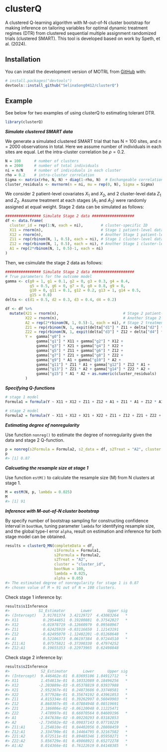 
<!-- README.md is generated from README.Rmd. Please edit that file -->

# clusterQ

<!-- badges: start -->
<!-- badges: end -->

A clustered Q-learning algorithm with M-out-of-N cluster bootstrap for
making inference on tailoring variables for optimal dynamic treatment
regimes (DTR) from clustered sequential multiple assignment randomized
trials (clustered SMART). This tool is developed based on work by Speth,
et al. (2024).

## Installation

You can install the development version of MOTRL from
[GitHub](https://github.com/) with:

``` r
# install.packages("devtools")
devtools::install_github("SelinaSong0412/clusterQ")
```

## Example

See below for two examples of using clusterQ to estimating tolerant DTR.

``` r
library(clusterQ)
```

***Simulate clustered SMART data***

We generate a simulated clustered SMART trial that has N = 100 sites,
and n = 2000 observations in total. Here we assume number of individuals
in each sites are equal. Let the intra-cluster correlation be
$\rho = 0.2$.

``` r
N = 100      # number of clusters
n = 2000     # number of total individuals 
ni = n/N     # number of individuals in each cluster
rho = 0.2    # intra-cluster correlation
Sigma <- matrix(rho, N, N) + diag(1-rho, N)  # Exchangeable correlation matrix
cluster_residuals <- mvrnorm(n = ni, mu = rep(0, N), Sigma = Sigma)
```

We consider 2 patient-level covariates $X_1$ and $X_2$, and 2
cluster-level data $Z_1$ and $Z_2$. Assume treatment at each stages
($A_1$ and $A_2$) were randomly assigned at equal weight. Stage 2 data
can be simulated as follows:

``` r
################ Simulate Stage 2 data ###################
df <- data.frame( 
  cluster_id = rep(1:N, each = ni),        # cluster-specific ID
  X11 = rnorm(n),                          # Stage 1 patient-level data
  X12 = rnorm(n),                          # Another Stage 1 patient-level variable
  Z11 = rep(rbinom(N, 1, 0.5), each = ni), # Stage 1 cluster-level data
  Z12 = rep(rbinom(N, 1, 0.5), each = ni), # Another Stage 1 cluster-level variable
  A1 = rep(2*rbinom(N, 1, 0.5)-1, each = ni)
)
```

Then, we csimulate the stage 2 data as follows:

``` r
################ Simulate Stage 2 data ###################
# True parameters for the outcome model
gamma <- c(g0 = 1, g1 = 0.1, g2 = 0, g3 = 0.3, g4 = 0.4,
           g5 = 0.5, g6 = 0, g7 = 0, g8 = 0.8, g9 = 0,
           g10 = 0, g11 = 0.1, g12 = 0.2, g13 = 1, g14 = 0.5,
           g15 = 0.8)
delta <- c(d1 = 0.5, d2 = 0.3, d3 = 0.4, d4 = 0.2)

df <- df %>% 
  mutate(X21 = rnorm(n),                             # Stage 2 patient-level data
         X22 = rnorm(n),                             # Another Stage 2 patient-level variable
         A2 = rep(2*rbinom(N, 1, 0.5)-1, each = ni), # Stage 2 treatment
         Z21 = rep(rbinom(N, 1, expit(delta["d1"] * Z11 + delta["d2"] * A1)), each = ni),
         Z22 = rep(rbinom(N, 1, expit(delta["d3"] * Z12 + delta["d4"] * A1)), each = ni),
         Y =  gamma["g0"] +
              gamma["g1"] * X11 + gamma["g2"] * X12 +
              gamma["g3"] * X21 + gamma["g4"] * X22 +
              gamma["g5"] * Z11 + gamma["g6"] * Z12 +
              gamma["g7"] * Z21 + gamma["g8"] * Z22 +
              gamma["g9"] * A1 + gamma["g10"] * A2 +
              gamma["g11"] * Z11 * A1 + gamma["g12"] * Z12 * A1 +
              gamma["g13"] * Z21 * A2 + gamma["g14"] * Z22 * A2 +
              gamma["g15"] * A1 * A2 + as.numeric(cluster_residuals)
         )
```

***Specifying Q-functions***

``` r
# stage 1 model
Formula1 = formula(Y ~ X11 + X12 + Z11 + Z12 + A1 + Z11 * A1 + Z12 * A1)

# stage 2 model
Formula2 = formula(Y ~ X11 + X12 + X21 + X22 + Z11 + Z12 + Z21 + Z22 + A1 + A2 + Z11 * A1 + Z12 * A1 + Z21 * A2 + Z22 * A2 + A1 * A2)
```

***Estimating degree of nonregularity***

Use function `nonreg()` to estimate the degree of nonregularity given
the data and stage 2 Q-function.

``` r
p = nonreg(s2Formula = Formula2, s2_data = df, s2Treat = "A2", cluster = "cluster_id", nu = 0.05)
p
#> [1] 0.87
```

***Calcuating the resample size at stage 1***

Use function `estM()` to calculate the resample size (M) from N clusters
at stage 1.

``` r
M = estM(N, p, lambda = 0.025)
M
#> [1] 91
```

***Inference with $M$-out-of-$N$ cluster bootstrap***

By specify number of bootstrap sampling for constructing confidence
interval in `bootNum`, tuning parameter `lambda` for identifying
resample size, and the global type-I error `alpha`, result on estimation
and inference for both stage model can be obtained.

``` r
results = clusterQ_MN(completeData = df,
                      s1Formula = Formula1,
                      s2Formula = Formula2,
                      s2Treat = "A2",
                      cluster = "cluster_id", 
                      bootNum = 100,
                      lambda = 0.025,
                      alpha = 0.05)
#> The estimated degree of nonregularity for stage 1 is 0.87 
#> chosen value of M = 91 out of N = 100 clusters.
```

Check stage 1 inference by:

``` r
results$s1Inference
#>             S1_Estimator       Lower       Upper sig
#> (Intercept)   3.91701374  3.42129727  4.43083264   *
#> X11           0.29544851  0.19280881  0.37542827   *
#> X12          -0.01978719 -0.12660979  0.09560967    
#> Z11           0.62425919 -0.03116650  1.12143191    
#> Z12          -0.62495070 -1.12402201 -0.01268648   *
#> A1            0.52106373  0.06197384  0.97244510   *
#> Z11:A1        0.07575821 -0.37390330  0.47974252    
#> Z12:A1        0.19655353 -0.22973965  0.62498848
```

Check stage 2 inference by:

``` r
results$s2Inference
#>              S2_Estimator       Lower      Upper sig
#> (Intercept)  9.446462e-01  0.83695106 1.04912712   *
#> X11          1.454813e-01  0.10332089 0.18496256   *
#> X12         -2.203889e-03 -0.05378819 0.03937988    
#> X21          2.952367e-01  0.24873686 0.33748581   *
#> X22          3.977928e-01  0.35674192 0.43961053   *
#> Z11          4.815334e-01  0.39262997 0.56049903   *
#> Z12          8.860307e-05 -0.07884948 0.08519691    
#> Z21          2.186006e-02 -0.06120048 0.11225471    
#> Z22          7.478997e-01  0.66070564 0.84609196   *
#> A1          -2.847638e-02 -0.09220293 0.03182853    
#> A2          -2.734502e-02 -0.09837143 0.07710229    
#> Z11:A1       1.254810e-01  0.04402056 0.20808459   *
#> Z12:A1       2.334790e-01  0.14464795 0.32167582   *
#> Z21:A2       9.672511e-01  0.89485346 1.05950271   *
#> Z22:A2       5.856729e-01  0.49868921 0.65272278   *
#> A1:A2        8.014366e-01  0.76122619 0.84148385   *
```
